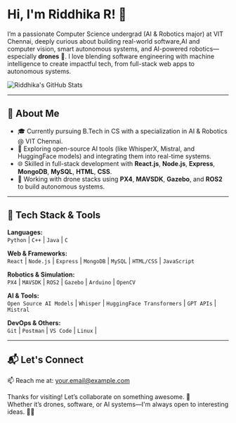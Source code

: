 # Hi, I'm Riddhika R! 👋

I’m a passionate Computer Science undergrad (AI & Robotics major) at VIT Chennai, deeply curious about building real-world software,AI and computer vision, smart autonomous systems, and AI-powered robotics—especially **drones** 🚁. I love blending software engineering with machine intelligence to create impactful tech, from full-stack web apps to autonomous  systems.

![Riddhika's GitHub Stats](https://github-readme-stats.vercel.app/api?username=RiddhikaR&theme=vue-dark&show_icons=true&hide_border=true&count_private=true)

---

## 🚀 About Me

- 🎓 Currently pursuing B.Tech in CS with a specialization in AI & Robotics @ VIT Chennai.
- 🧠 Exploring open-source AI tools (like WhisperX, Mistral, and HuggingFace models) and integrating them into real-time systems.
- 🌐 Skilled in full-stack development with **React.js**, **Node.js**, **Express**, **MongoDB**, **MySQL**, **HTML**, **CSS**.
- 🤖 Working with drone stacks using **PX4**, **MAVSDK**, **Gazebo**, and **ROS2** to build autonomous systems.


  

---

## 🧠 Tech Stack & Tools

**Languages:**  
`Python` | `C++` | `Java` | `C`

**Web & Frameworks:**  
`React` | `Node.js` | `Express` | `MongoDB` | `MySQL` | `HTML/CSS` | `JavaScript`

**Robotics & Simulation:**  
`PX4` | `MAVSDK` | `ROS2` | `Gazebo` | `Arduino` | `OpenCV`

**AI & Tools:**  
`Open Source AI Models` | `Whisper` | `HuggingFace Transformers` | `GPT APIs` | `Mistral`

**DevOps & Others:**  
`Git` | `Postman` | `VS Code` | `Linux` |


---

## 📬 Let's Connect

📫 Reach me at: [your.email@example.com](mailto:riddhika.625@gmail.com)



Thanks for visiting! Let’s collaborate on something awesome. 🤝  
Whether it’s drones, software, or AI systems—I'm always open to interesting ideas. 🚁💡

